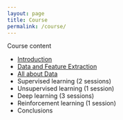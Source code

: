 ```yaml
---
layout: page
title: Course
permalink: /course/
---
```


Course content 
* [Introduction](/ai4all_intro.pdf)
* [Data and Feature Extraction](/AI4ALL_Meeting_2.pdf)
* [All about Data](/AI4ALL_Meeting_3.pdf)
* Supervised learning (2 sessions) 
* Unsupervised learning (1 session) 
* Deep learning (3 sessions) 
* Reinforcement learning (1 session)
* Conclusions
